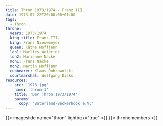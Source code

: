 ```yaml
---
title: Thron 1973/1974 - Franz III.
date: 1973-07-22T20:00:00+01:00
tags:
  - Thron
throne:
  years: 1973/1974
  king_title: Franz III.
  king: Franz Nieuwmeyer
  queen: Käthe Hoffjann
  loh1: Marlies Weierink
  loh2: Marianne Nacke
  moh1: Franz Nacke
  moh2: Martin Hoffjann
  cupbearer: Klaus Dobrowolski
  courtmarshal: Wolfgang Dirks
resources:
  - src: '1973.jpg'
    name: 'thron-1'
    title: 'Der Thron 1973/1974'
    params:
      copy: 'Buterland-Beckerhook e.V.'
---
```

{{< imageslide name="thron" lightbox="true" >}}
{{< thronemembers >}}
